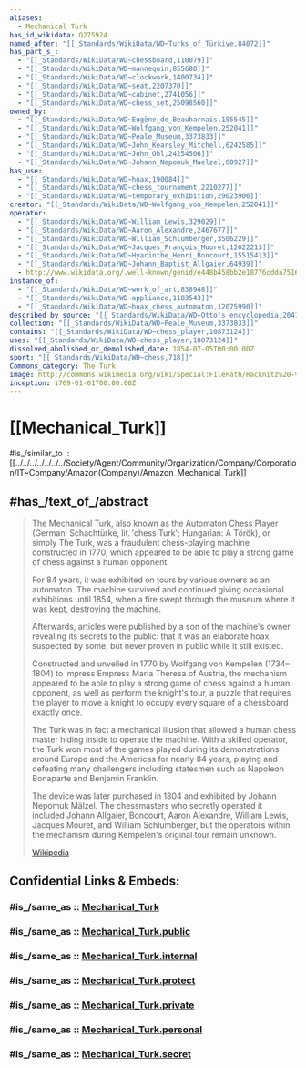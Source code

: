 ```yaml
---
aliases:
  - Mechanical Turk
has_id_wikidata: Q275924
named_after: "[[_Standards/WikiData/WD~Turks_of_Türkiye,84072]]"
has_part_s_:
  - "[[_Standards/WikiData/WD~chessboard,110079]]"
  - "[[_Standards/WikiData/WD~mannequin,855680]]"
  - "[[_Standards/WikiData/WD~clockwork,1400734]]"
  - "[[_Standards/WikiData/WD~seat,2207370]]"
  - "[[_Standards/WikiData/WD~cabinet,2741056]]"
  - "[[_Standards/WikiData/WD~chess_set,25098560]]"
owned_by:
  - "[[_Standards/WikiData/WD~Eugène_de_Beauharnais,155545]]"
  - "[[_Standards/WikiData/WD~Wolfgang_von_Kempelen,252041]]"
  - "[[_Standards/WikiData/WD~Peale_Museum,3373833]]"
  - "[[_Standards/WikiData/WD~John_Kearsley_Mitchell,6242585]]"
  - "[[_Standards/WikiData/WD~John_Ohl,24254506]]"
  - "[[_Standards/WikiData/WD~Johann_Nepomuk_Maelzel,60927]]"
has_use:
  - "[[_Standards/WikiData/WD~hoax,190084]]"
  - "[[_Standards/WikiData/WD~chess_tournament,2210277]]"
  - "[[_Standards/WikiData/WD~temporary_exhibition,29023906]]"
creator: "[[_Standards/WikiData/WD~Wolfgang_von_Kempelen,252041]]"
operator:
  - "[[_Standards/WikiData/WD~William_Lewis,329029]]"
  - "[[_Standards/WikiData/WD~Aaron_Alexandre,2467677]]"
  - "[[_Standards/WikiData/WD~William_Schlumberger,3506229]]"
  - "[[_Standards/WikiData/WD~Jacques_François_Mouret,12022213]]"
  - "[[_Standards/WikiData/WD~Hyacinthe_Henri_Boncourt,15515413]]"
  - "[[_Standards/WikiData/WD~Johann_Baptist_Allgaier,64939]]"
  - http://www.wikidata.org/.well-known/genid/e448b458bb2e18776cdda7516a6898ea
instance_of:
  - "[[_Standards/WikiData/WD~work_of_art,838948]]"
  - "[[_Standards/WikiData/WD~appliance,1183543]]"
  - "[[_Standards/WikiData/WD~hoax_chess_automaton,12075990]]"
described_by_source: "[[_Standards/WikiData/WD~Otto's_encyclopedia,2041543]]"
collection: "[[_Standards/WikiData/WD~Peale_Museum,3373833]]"
contains: "[[_Standards/WikiData/WD~chess_player,10873124]]"
uses: "[[_Standards/WikiData/WD~chess_player,10873124]]"
dissolved_abolished_or_demolished_date: 1854-07-05T00:00:00Z
sport: "[[_Standards/WikiData/WD~chess,718]]"
Commons_category: The Turk
image: http://commons.wikimedia.org/wiki/Special:FilePath/Racknitz%20-%20The%20Turk%201.jpg
inception: 1769-01-01T00:00:00Z
---
```


# [[Mechanical_Turk]] 

#is_/similar_to :: [[../../../../../../../Society/Agent/Community/Organization/Company/Corporation/IT~Company/Amazon(Company)/Amazon_Mechanical_Turk]] 

## #has_/text_of_/abstract  

> The Mechanical Turk, also known as the Automaton Chess Player 
> (German: Schachtürke, lit. 'chess Turk'; Hungarian: A Török), or simply The Turk, 
> was a fraudulent chess-playing machine constructed in 1770, 
> which appeared to be able to play a strong game of chess against a human opponent. 
> 
> For 84 years, it was exhibited on tours by various owners as an automaton. 
> The machine survived and continued giving occasional exhibitions until 1854, 
> when a fire swept through the museum where it was kept, destroying the machine. 
> 
> Afterwards, articles were published by a son of the machine's owner revealing its secrets to the public: 
> that it was an elaborate hoax, suspected by some, but never proven in public while it still existed.
> 
> Constructed and unveiled in 1770 by Wolfgang von Kempelen (1734–1804) 
> to impress Empress Maria Theresa of Austria, 
> the mechanism appeared to be able to play a strong game of chess against a human opponent, 
> as well as perform the knight's tour, 
> a puzzle that requires the player to move a knight to occupy every square of a chessboard exactly once.
>
> The Turk was in fact a mechanical illusion 
> that allowed a human chess master hiding inside to operate the machine. 
> With a skilled operator, the Turk won most of the games played 
> during its demonstrations around Europe and the Americas for nearly 84 years, 
> playing and defeating many challengers including statesmen such as Napoleon Bonaparte and Benjamin Franklin. 
> 
> The device was later purchased in 1804 and exhibited by Johann Nepomuk Mälzel. 
> The chessmasters who secretly operated it included Johann Allgaier, Boncourt, Aaron Alexandre, 
> William Lewis, Jacques Mouret, and William Schlumberger, 
> but the operators within the mechanism during Kempelen's original tour remain unknown.
>
> [Wikipedia](https://en.wikipedia.org/wiki/Mechanical%20Turk)


## Confidential Links & Embeds: 

### #is_/same_as :: [Mechanical_Turk](Mechanical_Turk.md) 

### #is_/same_as :: [Mechanical_Turk.public](/_public/Society/Economics/Business/Business-Entity/IT~Company/Amazon(Company)/Mechanical_Turk.public.md) 

### #is_/same_as :: [Mechanical_Turk.internal](/_internal/Society/Economics/Business/Business-Entity/IT~Company/Amazon(Company)/Mechanical_Turk.internal.md) 

### #is_/same_as :: [Mechanical_Turk.protect](/_protect/Society/Economics/Business/Business-Entity/IT~Company/Amazon(Company)/Mechanical_Turk.protect.md) 

### #is_/same_as :: [Mechanical_Turk.private](/_private/Society/Economics/Business/Business-Entity/IT~Company/Amazon(Company)/Mechanical_Turk.private.md) 

### #is_/same_as :: [Mechanical_Turk.personal](/_personal/Society/Economics/Business/Business-Entity/IT~Company/Amazon(Company)/Mechanical_Turk.personal.md) 

### #is_/same_as :: [Mechanical_Turk.secret](/_secret/Society/Economics/Business/Business-Entity/IT~Company/Amazon(Company)/Mechanical_Turk.secret.md)

